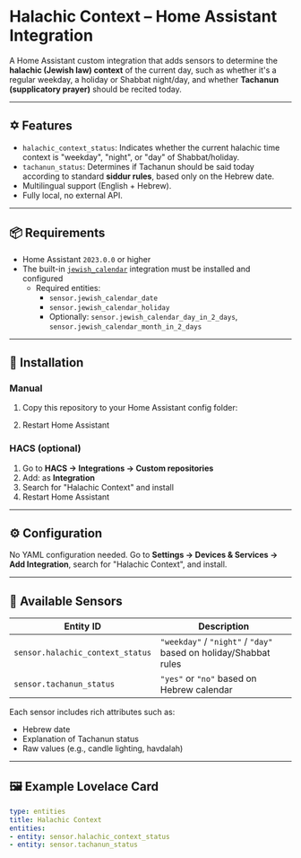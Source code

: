 # Halachic Context – Home Assistant Integration

A Home Assistant custom integration that adds sensors to determine the **halachic (Jewish law) context** of the current day, such as whether it's a regular weekday, a holiday or Shabbat night/day, and whether **Tachanun (supplicatory prayer)** should be recited today.

---

## ✡️ Features

- `halachic_context_status`: Indicates whether the current halachic time context is "weekday", "night", or "day" of Shabbat/holiday.
- `tachanun_status`: Determines if Tachanun should be said today according to standard **siddur rules**, based only on the Hebrew date.
- Multilingual support (English + Hebrew).
- Fully local, no external API.

---

## 📦 Requirements

- Home Assistant `2023.0.0` or higher
- The built-in [`jewish_calendar`](https://www.home-assistant.io/integrations/jewish_calendar/) integration must be installed and configured
  - Required entities:
    - `sensor.jewish_calendar_date`
    - `sensor.jewish_calendar_holiday`
    - Optionally: `sensor.jewish_calendar_day_in_2_days`, `sensor.jewish_calendar_month_in_2_days`

---

## 🚀 Installation

### Manual

1. Copy this repository to your Home Assistant config folder:

2. Restart Home Assistant

### HACS (optional)

1. Go to **HACS → Integrations → Custom repositories**
2. Add: as **Integration**
3. Search for "Halachic Context" and install
4. Restart Home Assistant

---

## ⚙️ Configuration

No YAML configuration needed.
Go to **Settings → Devices & Services → Add Integration**, search for "Halachic Context", and install.

---

## 🧠 Available Sensors

| Entity ID | Description |
|-----------|-------------|
| `sensor.halachic_context_status` | `"weekday"` / `"night"` / `"day"` based on holiday/Shabbat rules |
| `sensor.tachanun_status` | `"yes"` or `"no"` based on Hebrew calendar |

Each sensor includes rich attributes such as:

- Hebrew date
- Explanation of Tachanun status
- Raw values (e.g., candle lighting, havdalah)

---

## 🖼️ Example Lovelace Card

```yaml
type: entities
title: Halachic Context
entities:
- entity: sensor.halachic_context_status
- entity: sensor.tachanun_status

